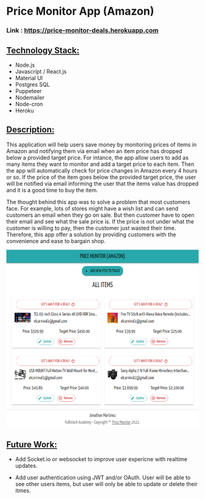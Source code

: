 
# Price Monitor App (Amazon)

### __Link__ : https://price-monitor-deals.herokuapp.com

## <u> Technology Stack: </u>
* Node.js
* Javascript / React.js
* Material UI
* Postgres SQL
* Puppeteer
* Nodemailer
* Node-cron
* Heroku

## <u> Description: </u>
This application will help users save money by monitoring prices of items in Amazon and notifying them via email when an item price has dropped below a provided target price. For intance, the app allow users to add as many items they want to monitor and add a target price to each item. Then the app will automatically check for price changes in Amazon every 4 hours or so. If the price of the item goes below the provided target price, the user will be notified via email informing the user that the items value has dropped and it is a good time to buy the item. 

The thought behind this app was to solve a problem that most customers face. For example, lots of stores might have a wish list and can send customers an email when they go on sale. But then customer have to open their email and see what the sale price is. If the price is not under what the customer is willing to pay, then the customer just wasted their time. Therefore, this app offer a solution by providing customers with the convenience and ease to bargain shop.

<p align="center">
  <img width="800" src="App-UI.png">
</p>
<!-- ![App User Interface](App-UI.png) -->

## <u> Future Work: </u>
* Add Socket.io or websocket to improve user expericne with realtime updates.

* Add user authentication using JWT and/or OAuth. User will be able to see other users items, but user will only be able to update or delete their itmes.